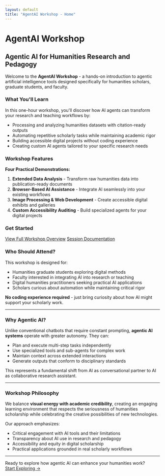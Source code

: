 ```yaml
---
layout: default
title: "AgentAI Workshop - Home"
---
```


# AgentAI Workshop

## Agentic AI for Humanities Research and Pedagogy

Welcome to the **AgentAI Workshop** - a hands-on introduction to agentic artificial intelligence tools designed specifically for humanities scholars, graduate students, and faculty.

### What You'll Learn

In this one-hour workshop, you'll discover how AI agents can transform your research and teaching workflows by:

- Processing and analyzing humanities datasets with citation-ready outputs
- Automating repetitive scholarly tasks while maintaining academic rigor
- Building accessible digital projects without coding experience
- Creating custom AI agents tailored to your specific research needs

### Workshop Features

**Four Practical Demonstrations:**

1. **Extended Data Analysis** - Transform raw humanities data into publication-ready documents
2. **Browser-Based AI Assistance** - Integrate AI seamlessly into your existing workflows
3. **Image Processing & Web Development** - Create accessible digital exhibits and galleries
4. **Custom Accessibility Auditing** - Build specialized agents for your digital projects

### Get Started

<div class="text-center mt-lg mb-lg">
  <a href="agentic-ai-workshop-overview.html" class="btn">View Full Workshop Overview</a>
  <a href="process.html" class="btn btn-secondary">Session Documentation</a>
</div>

### Who Should Attend?

This workshop is designed for:

- Humanities graduate students exploring digital methods
- Faculty interested in integrating AI into research or teaching
- Digital humanities practitioners seeking practical AI applications
- Scholars curious about automation while maintaining critical rigor

**No coding experience required** - just bring curiosity about how AI might support your scholarly work.

---

### Why Agentic AI?

Unlike conventional chatbots that require constant prompting, **agentic AI systems** operate with greater autonomy. They can:

- Plan and execute multi-step tasks independently
- Use specialized tools and sub-agents for complex work
- Maintain context across extended interactions
- Generate outputs that conform to disciplinary standards

This represents a fundamental shift from AI as conversational partner to AI as collaborative research assistant.

---

### Workshop Philosophy

We balance **visual energy with academic credibility**, creating an engaging learning environment that respects the seriousness of humanities scholarship while celebrating the creative possibilities of new technologies.

Our approach emphasizes:

- Critical engagement with AI tools and their limitations
- Transparency about AI use in research and pedagogy
- Accessibility and equity in digital scholarship
- Practical applications grounded in real scholarly workflows

---

<div class="pop-box text-center">
Ready to explore how agentic AI can enhance your humanities work?
</div>

<div class="text-center mt-md">
  <a href="agentic-ai-workshop-overview.html" class="btn">Start Exploring →</a>
</div>

